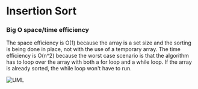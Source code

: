 # Insertion Sort

### Big O space/time efficiency

The space efficiency is O(1) because the array is a set size and the sorting is being done in place, not with the use of a temporary array.
The time efficiency is O(n^2) because the worst case scenario is that the algorithm has to loop over the array with both a for loop and a while loop. If the array is already sorted, the while loop won't have to run.

![UML](/home/jeffreyssmith/codefellows-projects/courses/301/data-structures-and-algorithms/javascript/401/code-challenges/code-challenge26-insertion-sort/img/code-challenge26.jpg)
